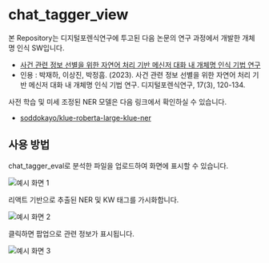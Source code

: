 # chat_tagger_view

본 Repository는 디지털포렌식연구에 투고된 다음 논문의 연구 과정에서 개발한 개체명 인식 SW입니다.

- [사건 관련 정보 선별을 위한 자연어 처리 기반 메신저 대화 내 개체명 인식 기법 연구](https://www.dbpia.co.kr/journal/articleDetail?nodeId=NODE11538142)
- 인용 : 박재하, 이상진, 박정흠. (2023). 사건 관련 정보 선별을 위한 자연어 처리 기반 메신저 대화 내 개체명 인식 기법 연구. 디지털포렌식연구, 17(3), 120-134.

사전 학습 및 미세 조정된 NER 모델은 다음 링크에서 확인하실 수 있습니다.

- [soddokayo/klue-roberta-large-klue-ner](https://huggingface.co/soddokayo/klue-roberta-large-klue-ner)

## 사용 방법

chat_tagger_eval로 분석한 파일을 업로드하여 화면에 표시할 수 있습니다.

![예시 화면 1](https://github.com/qkrwogk/chat_tagger_view/assets/138586629/88200135-ccda-462f-b2f5-0b9409f33c0e)

리액트 기반으로 추출된 NER 및 KW 태그를 가시화합니다.

![예시 화면 2](https://github.com/qkrwogk/chat_tagger_view/assets/138586629/1221b968-2ad5-47ad-9ffe-11e347b4b75b)

클릭하면 팝업으로 관련 정보가 표시됩니다.

![예시 화면 3](https://github.com/qkrwogk/chat_tagger_view/assets/138586629/0d9ac880-0792-4784-ab92-5b47380f5e34)
